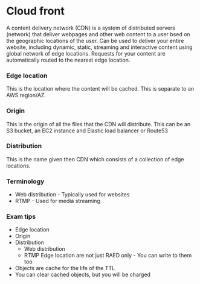 # Cloud front 
A content delivery network (CDN) is a system of distributed servers (network) that deliver webpages and other web content to a user bsed on the geographic locations of the user.
Can be used to deliver your entire website, including dynamic, static, streaming and interactive content using global network of edge locations. Requests for your content are automatically routed to the nearest edge location.

### Edge location
This is the location where the content will be cached. This is separate to an AWS region/AZ.

### Origin
This is the origin of all the files that the CDN will distribute. This can be an S3 bucket, an EC2 instance and Elastic load balancer or Route53

### Distribution
This is the name given then CDN which consists of a collection of edge locations.

### Terminology
- Web distribution - Typically used for websites
- RTMP - Used for media streaming

### Exam tips
- Edge location
- Origin
- Distribution
    - Web distribution
    - RTMP
Edge location are not just RAED only - You can write to them too
- Objects are cache for the life of the TTL
- You can clear cached objects, but you will be charged